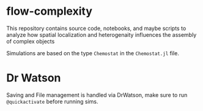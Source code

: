 # flow-complexity

This repository contains source code, notebooks, and maybe scripts to analyze how spatial localization and heterogenaity influences the assembly of complex objects


Simulations are based on the type `Chemostat` in the `Chemostat.jl` file. 

# Dr Watson

Saving and File management is handled via DrWatson, make sure to run `@quickactivate` before running sims.